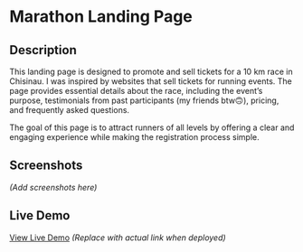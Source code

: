 # Marathon Landing Page

## Description
This landing page is designed to promote and sell tickets for a 10 km race in Chisinau. I was inspired by websites that sell tickets for running events. The page provides essential details about the race, including the event’s purpose, testimonials from past participants (my friends btw🙃), pricing, and frequently asked questions. 

The goal of this page is to attract runners of all levels by offering a clear and engaging experience while making the registration process simple.

## Screenshots
*(Add screenshots here)*

## Live Demo
[View Live Demo](#https://elena-nidelcu.github.io/landing-page/) *(Replace with actual link when deployed)*
